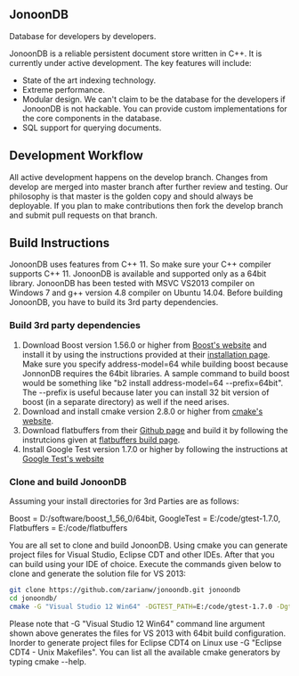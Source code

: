 ## JonoonDB
Database for developers by developers.

JonoonDB is a reliable persistent document store written in C++. It is currently under active development. The key features will include:

* State of the art indexing technology.
* Extreme performance.
* Modular design. We can't claim to be the database for the developers if JonoonDB is not hackable. You can provide custom implementations for the core components in the database.
* SQL support for querying documents.

## Development Workflow
All active development happens on the develop branch. Changes from develop are merged into master branch after further review and testing. Our philosophy is that master is the golden copy and should always be deployable. If you plan to make contributions then fork the develop branch and submit pull requests on that branch.

## Build Instructions

JonoonDB uses features from C++ 11. So make sure your C++ compiler supports C++ 11. JonoonDB is available and supported only as a 64bit library. JonoonDB has been tested with MSVC VS2013 compiler on Windows 7 and g++ version 4.8 compiler on Ubuntu 14.04. Before building JonoonDB, you have to build its 3rd party dependencies.

### Build 3rd party dependencies
1. Download Boost version 1.56.0 or higher from [Boost's website](http://www.boost.org) and install it by using the instructions provided at their [installation page](http://www.boost.org/doc/libs/1_55_0/doc/html/bbv2/installation.html). Make sure you specify address-model=64 while building boost because JonnonDB requires the 64bit libraries. A sample command to build boost would be something like "b2 install address-model=64 --prefix=64bit". The --prefix is useful because later you can install 32 bit version of boost (in a separate directory) as well if the need arises.
2. Download and install cmake version 2.8.0 or higher from [cmake's website](http://www.cmake.org/download/). 
3. Download flatbuffers from their [Github page](https://github.com/google/flatbuffers) and build it by following the instrutcions given at [flatbuffers build page](http://google.github.io/flatbuffers/md__building.html).
4. Install Google Test version 1.7.0 or higher by following the instructions at [Google Test's website](https://code.google.com/p/googletest/)

### Clone and build JonoonDB
Assuming your install directories for 3rd Parties are as follows:

Boost = D:/software/boost_1_56_0/64bit, GoogleTest = E:/code/gtest-1.7.0, Flatbuffers = E:/code/flatbuffers

You are all set to clone and build JonoonDB. Using cmake you can generate project files for Visual Studio, Eclipse CDT and other IDEs. After that you can build using your IDE of choice. Execute the commands given below to clone and generate the solution file for VS 2013:

```sh
git clone https://github.com/zarianw/jonoondb.git jonoondb
cd jonoondb/
cmake -G "Visual Studio 12 Win64" -DGTEST_PATH=E:/code/gtest-1.7.0 -Dgtest_force_shared_crt=ON -DBOOST_ROOT=D:/software/boost_1_56_0/64bit -DFLATBUFFERS_PATH=E:/code/flatbuffers
```

Please note that -G "Visual Studio 12 Win64" command line argument shown above generates the files for VS 2013 with 64bit build configuration. Inorder to generate project files for Eclipse CDT4 on Linux use -G "Eclipse CDT4 - Unix Makefiles". You can list all the available cmake generators by typing cmake --help.
